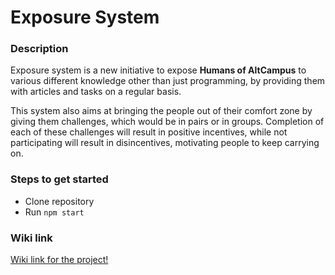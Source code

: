 # Exposure System

### Description

Exposure system is a new initiative to expose **Humans of AltCampus** to various different knowledge other than just programming, by providing them with articles and tasks on a regular basis.

This system also aims at bringing the people out of their comfort zone by giving them challenges, which would be in pairs or in groups. Completion of each of these challenges will result in positive incentives, while not participating will result in disincentives, motivating people to keep carrying on.

### Steps to get started
- Clone repository
- Run `npm start`

### Wiki link
[Wiki link for the project!](https://github.com/AltCampus/exposureSystem/wiki)
